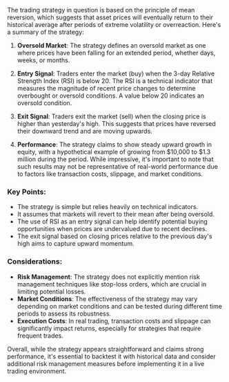 The trading strategy in question is based on the principle of mean reversion, which suggests that asset prices will eventually return to their historical average after periods of extreme volatility or overreaction. Here's a summary of the strategy:

1. **Oversold Market**: The strategy defines an oversold market as one where prices have been falling for an extended period, whether days, weeks, or months.

2. **Entry Signal**: Traders enter the market (buy) when the 3-day Relative Strength Index (RSI) is below 20. The RSI is a technical indicator that measures the magnitude of recent price changes to determine overbought or oversold conditions. A value below 20 indicates an oversold condition.

3. **Exit Signal**: Traders exit the market (sell) when the closing price is higher than yesterday's high. This suggests that prices have reversed their downward trend and are moving upwards.

4. **Performance**: The strategy claims to show steady upward growth in equity, with a hypothetical example of growing from $10,000 to $1.3 million during the period. While impressive, it's important to note that such results may not be representative of real-world performance due to factors like transaction costs, slippage, and market conditions.

### Key Points:
- The strategy is simple but relies heavily on technical indicators.
- It assumes that markets will revert to their mean after being oversold.
- The use of RSI as an entry signal can help identify potential buying opportunities when prices are undervalued due to recent declines.
- The exit signal based on closing prices relative to the previous day's high aims to capture upward momentum.

### Considerations:
- **Risk Management**: The strategy does not explicitly mention risk management techniques like stop-loss orders, which are crucial in limiting potential losses.
- **Market Conditions**: The effectiveness of the strategy may vary depending on market conditions and can be tested during different time periods to assess its robustness.
- **Execution Costs**: In real trading, transaction costs and slippage can significantly impact returns, especially for strategies that require frequent trades.

Overall, while the strategy appears straightforward and claims strong performance, it's essential to backtest it with historical data and consider additional risk management measures before implementing it in a live trading environment.
